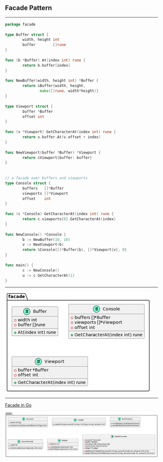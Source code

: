 
## Facade Pattern 

***

```go
package facade

type Buffer struct {
        width, height int
        buffer        []rune
}

func (b *Buffer) At(index int) rune {
        return b.buffer[index]
}

func NewBuffer(width, height int) *Buffer {
        return &Buffer{width, height,
                make([]rune, width*height)}
}

type Viewport struct {
        buffer *Buffer
        offset int
}

func (v *Viewport) GetCharacterAt(index int) rune {
        return v.buffer.At(v.offset + index)
}

func NewViewport(buffer *Buffer) *Viewport {
        return &Viewport{buffer: buffer}
}


// a facade over buffers and viewports
type Console struct {
        buffers   []*Buffer
        viewports []*Viewport
        offset    int
}

func (c *Console) GetCharacterAt(index int) rune {
        return c.viewports[0].GetCharacterAt(index)
}

func NewConsole() *Console {
        b := NewBuffer(10, 10)
        v := NewViewport(b)
        return &Console{[]*Buffer{b}, []*Viewport{v}, 0}
}

func main() {
        c := NewConsole()
        u := c.GetCharacterAt(1)
}
```

***

![facade Pattern](images/facade.png)


***

[Facade in Go](https://refactoring.guru/design-patterns/facade/go/example)

![Conceptual Example](images/facade_golang.png)

